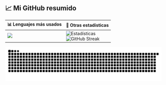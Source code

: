 ## 📈 Mi GitHub resumido

| 📊 Lenguajes más usados | 🔎 Otras estadísticas |
|-----------------------|------------------------|
| <img src="https://github-readme-stats.vercel.app/api/top-langs/?username=ennero&layout=compact&langs_count=8&size_weight=0.5&count_weight=0.5" width="672"/> | ![Estadísticas](https://github-readme-stats.vercel.app/api?username=ennero&show_icons=true)  <br> ![GitHub Streak](https://streak-stats.demolab.com/?user=ennero) |

<div align="center">
  <picture>
    <source media="(prefers-color-scheme: dark)" srcset="https://raw.githubusercontent.com/ennero/ennero/output/github-snake-dark.svg" />
    <source media="(prefers-color-scheme: light)" srcset="https://raw.githubusercontent.com/ennero/ennero/output/github-snake-light.svg" />
    <img alt="github-contribution snake animation" src="https://raw.githubusercontent.com/ennero/ennero/output/github-snake-light.svg" />
  </picture>
</div>
